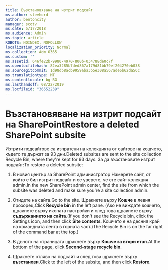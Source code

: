 ```yaml
---
title: Възстановяване на изтрит подсайт
ms.author: stevhord
author: bentoncity
manager: scotv
ms.date: 5/17/2018
ms.audience: Admin
ms.topic: article
ROBOTS: NOINDEX, NOFOLLOW
localization_priority: Normal
ms.collection: Adm_O365
ms.custom: ''
ms.assetid: 646fe22b-9980-4970-800b-034788de0c7f
ms.openlocfilehash: 82ea3285b7ded867a179d81bb79ef204270eb038
ms.sourcegitcommit: 1d98db8acb9959aba3b5e308a567ade6b62da56c
ms.translationtype: MT
ms.contentlocale: bg-BG
ms.lasthandoff: 08/22/2019
ms.locfileid: "36552239"
---
```

# <a name="restore-a-deleted-sharepoint-subsite"></a><span data-ttu-id="a4d75-102">Възстановяване на изтрит подсайт на SharePoint</span><span class="sxs-lookup"><span data-stu-id="a4d75-102">Restore a deleted SharePoint subsite</span></span>

<span data-ttu-id="a4d75-103">Изтрити подсайтове са изпратени на колекцията от сайтове на кошчето, където те държат за 93 дни.</span><span class="sxs-lookup"><span data-stu-id="a4d75-103">Deleted subsites are sent to the site collection Recycle Bin, where they're kept for 93 days.</span></span> <span data-ttu-id="a4d75-104">За да възстановите изтрит подсайт:</span><span class="sxs-lookup"><span data-stu-id="a4d75-104">To restore a deleted subsite:</span></span>
  
1. <span data-ttu-id="a4d75-105">В новия център за SharePoint администратор Намерете сайт, от който е бил изтрит подсайт и се уверете, че сте сайт колекция admin.</span><span class="sxs-lookup"><span data-stu-id="a4d75-105">In the new SharePoint admin center, find the site from which the subsite was deleted and make sure you're a site collection admin.</span></span> 
    
2. <span data-ttu-id="a4d75-106">Отидете на сайта.</span><span class="sxs-lookup"><span data-stu-id="a4d75-106">Go to the site.</span></span> <span data-ttu-id="a4d75-107">Щракнете върху **Кошче** в левия прозорец.</span><span class="sxs-lookup"><span data-stu-id="a4d75-107">Click **Recycle bin** in the left pane.</span></span> <span data-ttu-id="a4d75-108">(Ако не виждате кошчето, щракнете върху иконата настройки и след това щракнете върху **съдържанието на сайта**.</span><span class="sxs-lookup"><span data-stu-id="a4d75-108">(If you don't see the Recycle bin, click the Settings icon, and then click **Site contents**.</span></span> <span data-ttu-id="a4d75-109">Кошчето е на десния край на командната лента в горната част.)</span><span class="sxs-lookup"><span data-stu-id="a4d75-109">The Recycle Bin is on the far right of the command bar at the top.)</span></span>
    
3. <span data-ttu-id="a4d75-110">В дъното на страницата щракнете върху **Кошче за втори етап**.</span><span class="sxs-lookup"><span data-stu-id="a4d75-110">At the bottom of the page, click **Second-stage recycle bin**.</span></span>
    
4. <span data-ttu-id="a4d75-111">Щракнете отляво на подсайт и след това щракнете върху **възстанови**.</span><span class="sxs-lookup"><span data-stu-id="a4d75-111">Click to the left of the subsite, and then click **Restore**.</span></span>
    

